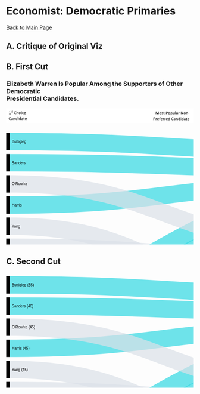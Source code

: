 # Economist: Democratic Primaries 
[Back to Main Page](https://yangle-l.github.io/Lim-Portfolio)

## A. Critique of Original Viz

## B. First Cut 
### **Elizabeth Warren Is Popular Among the Supporters of Other Democratic<br/>Presidential Candidates.** 
<p align="left"> 
  <img src="https://raw.githubusercontent.com/YangLe-L/Lim-Portfolio/master/img2.JPG" width= "600"> </p> 
<p align="left">   
  <svg width="847" height="520" xmlns="http://www.w3.org/2000/svg"><g transform="translate(0, 10)"><g class="links" fill="none" stroke-opacity="0.7"><path d="M9,476.66666666666686C423.5,476.66666666666686,423.5,234.99999999999991,838,234.99999999999991" stroke-width="46.666666666666664" style="stroke: rgb(51, 217, 227);"></path><path d="M9,306.66666666666686C423.5,306.66666666666686,423.5,338.33333333333337,838,338.33333333333337" stroke-width="46.666666666666664" style="stroke: rgb(220, 226, 232);"></path><path d="M9,23.333333333333304C423.5,23.333333333333304,423.5,48.33333333333327,838,48.33333333333327" stroke-width="46.666666666666664" style="stroke: rgb(51, 217, 227);"></path><path d="M9,420.0000000000002C423.5,420.0000000000002,423.5,188.33333333333326,838,188.33333333333326" stroke-width="46.666666666666664" style="stroke: rgb(51, 217, 227);"></path><path d="M9,193.3333333333335C423.5,193.3333333333335,423.5,141.6666666666666,838,141.6666666666666" stroke-width="46.666666666666664" style="stroke: rgb(51, 217, 227);"></path><path d="M9,363.33333333333354C423.5,363.33333333333354,423.5,395,838,395" stroke-width="46.666666666666664" style="stroke: rgb(220, 226, 232);"></path><path d="M9,136.6666666666668C423.5,136.6666666666668,423.5,291.6666666666667,838,291.6666666666667" stroke-width="46.666666666666664" style="stroke: rgb(220, 226, 232);"></path><path d="M9,80.00000000000004C423.5,80.00000000000004,423.5,94.99999999999993,838,94.99999999999993" stroke-width="46.666666666666664" style="stroke: rgb(51, 217, 227);"></path><path d="M9,250.0000000000002C423.5,250.0000000000002,423.5,451.6666666666667,838,451.6666666666667" stroke-width="46.666666666666664" style="stroke: rgb(220, 226, 232);"></path></g><g class="nodes" font-family="Arial, Helvetica" font-size="10"><g><rect x="838" y="268.33333333333337" height="93.33333333333331" width="9" fill="#000"></rect><text x="832" y="315" dy="0.35em" text-anchor="end">Biden</text></g><g><rect x="838" y="371.6666666666667" height="46.66666666666667" width="9" fill="#000"></rect><text x="832" y="395" dy="0.35em" text-anchor="end">Buttigieg</text></g><g><rect x="838" y="428.33333333333337" height="46.66666666666666" width="9" fill="#000"></rect><text x="832" y="451.6666666666667" dy="0.35em" text-anchor="end">Sanders</text></g><g><rect x="838" y="24.999999999999943" height="233.33333333333343" width="9" fill="#000"></rect><text x="832" y="141.66666666666666" dy="0.35em" text-anchor="end">Warren</text></g><g><rect x="0" y="453.33333333333354" height="46.666666666666515" width="9" fill="#000"></rect><text x="15" y="476.6666666666668" dy="0.35em" text-anchor="start">Biden</text></g><g><rect x="0" y="283.33333333333354" height="46.66666666666667" width="9" fill="#000"></rect><text x="15" y="306.66666666666686" dy="0.35em" text-anchor="start">Booker</text></g><g><rect x="0" y="-2.842170943040401e-14" height="46.66666666666674" width="9" fill="#000"></rect><text x="15" y="23.333333333333343" dy="0.35em" text-anchor="start">Buttigieg</text></g><g><rect x="0" y="396.6666666666669" height="46.66666666666663" width="9" fill="#000"></rect><text x="15" y="420.0000000000002" dy="0.35em" text-anchor="start">Gabbard</text></g><g><rect x="0" y="170.00000000000017" height="46.666666666666686" width="9" fill="#000"></rect><text x="15" y="193.3333333333335" dy="0.35em" text-anchor="start">Harris</text></g><g><rect x="0" y="340.0000000000002" height="46.66666666666667" width="9" fill="#000"></rect><text x="15" y="363.33333333333354" dy="0.35em" text-anchor="start">Klobuchar</text></g><g><rect x="0" y="113.33333333333346" height="46.666666666666714" width="9" fill="#000"></rect><text x="15" y="136.6666666666668" dy="0.35em" text-anchor="start">O'Rourke</text></g><g><rect x="0" y="56.666666666666714" height="46.66666666666674" width="9" fill="#000"></rect><text x="15" y="80.00000000000009" dy="0.35em" text-anchor="start">Sanders</text></g><g><rect x="0" y="226.66666666666686" height="46.666666666666686" width="9" fill="#000"></rect><text x="15" y="250.0000000000002" dy="0.35em" text-anchor="start">Yang</text></g></g></g></svg>
  </p> 

## C. Second Cut

<svg width="847" height="520" xmlns="http://www.w3.org/2000/svg"><g transform="translate(0, 10)"><g class="links" fill="none" stroke-opacity="0.7"><path d="M9,476.66666666666686C423.5,476.66666666666686,423.5,234.99999999999991,838,234.99999999999991" stroke-width="46.666666666666664" style="stroke: rgb(51, 217, 227);"></path><path d="M9,306.66666666666686C423.5,306.66666666666686,423.5,338.33333333333337,838,338.33333333333337" stroke-width="46.666666666666664" style="stroke: rgb(220, 226, 232);"></path><path d="M9,23.333333333333304C423.5,23.333333333333304,423.5,48.33333333333327,838,48.33333333333327" stroke-width="46.666666666666664" style="stroke: rgb(51, 217, 227);"></path><path d="M9,420.0000000000002C423.5,420.0000000000002,423.5,188.33333333333326,838,188.33333333333326" stroke-width="46.666666666666664" style="stroke: rgb(51, 217, 227);"></path><path d="M9,193.3333333333335C423.5,193.3333333333335,423.5,141.6666666666666,838,141.6666666666666" stroke-width="46.666666666666664" style="stroke: rgb(51, 217, 227);"></path><path d="M9,363.33333333333354C423.5,363.33333333333354,423.5,395,838,395" stroke-width="46.666666666666664" style="stroke: rgb(220, 226, 232);"></path><path d="M9,136.6666666666668C423.5,136.6666666666668,423.5,291.6666666666667,838,291.6666666666667" stroke-width="46.666666666666664" style="stroke: rgb(220, 226, 232);"></path><path d="M9,80.00000000000004C423.5,80.00000000000004,423.5,94.99999999999993,838,94.99999999999993" stroke-width="46.666666666666664" style="stroke: rgb(51, 217, 227);"></path><path d="M9,250.0000000000002C423.5,250.0000000000002,423.5,451.6666666666667,838,451.6666666666667" stroke-width="46.666666666666664" style="stroke: rgb(220, 226, 232);"></path></g><g class="nodes" font-family="Arial, Helvetica" font-size="10"><g><rect x="838" y="268.33333333333337" height="93.33333333333331" width="9" fill="#000"></rect><text x="832" y="315" dy="0.35em" text-anchor="end">Biden</text></g><g><rect x="838" y="371.6666666666667" height="46.66666666666667" width="9" fill="#000"></rect><text x="832" y="395" dy="0.35em" text-anchor="end">Buttigieg</text></g><g><rect x="838" y="428.33333333333337" height="46.66666666666666" width="9" fill="#000"></rect><text x="832" y="451.6666666666667" dy="0.35em" text-anchor="end">Sanders</text></g><g><rect x="838" y="24.999999999999943" height="233.33333333333343" width="9" fill="#000"></rect><text x="832" y="141.66666666666666" dy="0.35em" text-anchor="end">Warren</text></g><g><rect x="0" y="453.33333333333354" height="46.666666666666515" width="9" fill="#000"></rect><text x="15" y="476.6666666666668" dy="0.35em" text-anchor="start">Biden (42)</text></g><g><rect x="0" y="283.33333333333354" height="46.66666666666667" width="9" fill="#000"></rect><text x="15" y="306.66666666666686" dy="0.35em" text-anchor="start">Booker (50)</text></g><g><rect x="0" y="-2.842170943040401e-14" height="46.66666666666674" width="9" fill="#000"></rect><text x="15" y="23.333333333333343" dy="0.35em" text-anchor="start">Buttigieg (55)</text></g><g><rect x="0" y="396.6666666666669" height="46.66666666666663" width="9" fill="#000"></rect><text x="15" y="420.0000000000002" dy="0.35em" text-anchor="start">Gabbard (15)</text></g><g><rect x="0" y="170.00000000000017" height="46.666666666666686" width="9" fill="#000"></rect><text x="15" y="193.3333333333335" dy="0.35em" text-anchor="start">Harris (45)</text></g><g><rect x="0" y="340.0000000000002" height="46.66666666666667" width="9" fill="#000"></rect><text x="15" y="363.33333333333354" dy="0.35em" text-anchor="start">Klobuchar (55)</text></g><g><rect x="0" y="113.33333333333346" height="46.666666666666714" width="9" fill="#000"></rect><text x="15" y="136.6666666666668" dy="0.35em" text-anchor="start">O'Rourke (45)</text></g><g><rect x="0" y="56.666666666666714" height="46.66666666666674" width="9" fill="#000"></rect><text x="15" y="80.00000000000009" dy="0.35em" text-anchor="start">Sanders (40)</text></g><g><rect x="0" y="226.66666666666686" height="46.666666666666686" width="9" fill="#000"></rect><text x="15" y="250.0000000000002" dy="0.35em" text-anchor="start">Yang (45)</text></g></g></g></svg>





